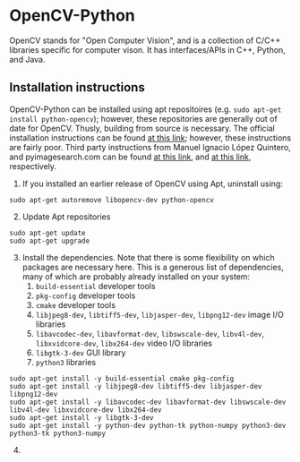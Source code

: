 # OpenCV-Python
OpenCV stands for "Open Computer Vision", and is a collection of C/C++ libraries specific for computer vison.  It has interfaces/APIs in C++, Python, and Java. 

## Installation instructions
OpenCV-Python can be installed using apt repositoires (e.g. `sudo apt-get install python-opencv`); however, these repositories are generally out of date for OpenCV.  Thusly, building from source is necessary.  The official installation instructions can be found [at this link](https://docs.opencv.org/3.4.1/d2/de6/tutorial_py_setup_in_ubuntu.html); however, these instructions are fairly poor.  Third party instructions from Manuel Ignacio López Quintero, and pyimagesearch.com can be found [at this link](https://milq.github.io/install-opencv-ubuntu-debian/), and [at this link](https://www.pyimagesearch.com/2016/10/24/ubuntu-16-04-how-to-install-opencv/), respectively.

1. If you installed an earlier release of OpenCV using Apt, uninstall using:

```
sudo apt-get autoremove libopencv-dev python-opencv
```

2. Update Apt repositories

```
sudo apt-get update
sudo apt-get upgrade
```

3. Install the dependencies.  Note that there is some flexibility on which packages are necessary here.  This is a generous list of dependencies, many of which are probably already installed on your system:
   1. `build-essential` developer tools
   2. `pkg-config` developer tools
   3. `cmake` developer tools
   4. `libjpeg8-dev`, `libtiff5-dev`, `libjasper-dev`, `libpng12-dev` image I/O libraries
   5. `libavcodec-dev`, `libavformat-dev`, `libswscale-dev`, `libv4l-dev`, `libxvidcore-dev`, `libx264-dev` video I/O libraries
   6. `libgtk-3-dev` GUI library
   7. `python3` libraries
  
```
sudo apt-get install -y build-essential cmake pkg-config
sudo apt-get install -y libjpeg8-dev libtiff5-dev libjasper-dev libpng12-dev
sudo apt-get install -y libavcodec-dev libavformat-dev libswscale-dev libv4l-dev libxvidcore-dev libx264-dev
sudo apt-get install -y libgtk-3-dev
sudo apt-get install -y python-dev python-tk python-numpy python3-dev python3-tk python3-numpy
```

4.

